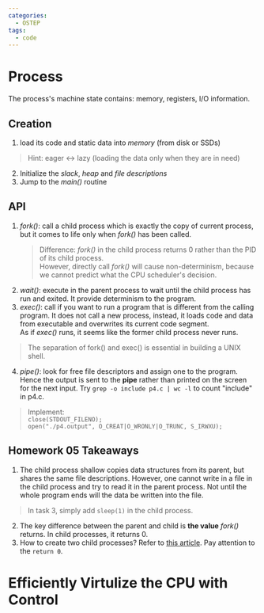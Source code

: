 ```yaml
---
categories: 
  - OSTEP
tags:
  - code
---
```

# Process

The process's machine state contains: memory, registers, I/O information.

## Creation
1. load its code and static data into *memory* (from disk or SSDs)  
  > Hint: eager <-> lazy (loading the data only when they are in need)
2. Initialize the *slack*, *heap* and *file descriptions*
3. Jump to the *main()* routine

## API
1. *fork()*: call a child process which is exactly the copy of current process, but it comes to life only when *fork()* has been called.  
   > Difference: *fork()* in the child process returns 0 rather than the PID of its child process.  
   However, directly call *fork()* will cause non-determinism, because we cannot predict what the CPU scheduler's decision.
2. *wait()*: execute in the parent process to wait until the child process has run and exited. It provide determinism to the program.
3. *exec()*: call if you want to run a program that is different from the calling program. It does not call a new process, instead, it loads code and data from executable and overwrites its current code segment.  
  As if *exec()* runs, it seems like the former child process never runs.
  > The separation of fork() and exec() is essential in building a UNIX shell.
4. *pipe()*: look for free file descriptors and assign one to the program. Hence the output is sent to the **pipe** rather than printed on the screen for the next input. Try `grep -o include p4.c | wc -l` to count "include" in p4.c.  
  > Implement:   
    `close(STDOUT_FILENO);`  
    `open("./p4.output", O_CREAT|O_WRONLY|O_TRUNC, S_IRWXU);`

## Homework 05 Takeaways
1. The child process shallow copies data structures from its parent, but shares the same file descriptions. However, one cannot write in a file in the child process and try to read it in the parent process. Not until the whole program ends will the data be written into the file.  
  > In task 3, simply add `sleep(1)` in the child process.
2. The key difference between the parent and child is **the value** *fork()* returns. In child processes, it returns 0.
3. How to create two child processes? Refer to [this article](https://www.cnblogs.com/yfceshi/p/7066407.html). Pay attention to the `return 0`.

# Efficiently Virtulize the CPU with Control
